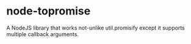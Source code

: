 # node-topromise
A NodeJS library that works not-unlike util.promisify except it supports multiple callback arguments.

